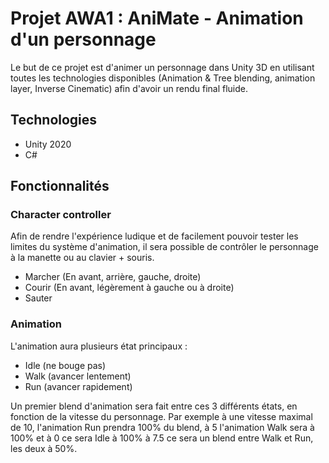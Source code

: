 # Projet AWA1 : AniMate - Animation d'un personnage

Le but de ce projet est d'animer un personnage dans Unity 3D en utilisant toutes les technologies disponibles (Animation & Tree blending, animation layer, Inverse Cinematic) afin d'avoir un rendu final fluide.

## Technologies

- Unity 2020
- C#

## Fonctionnalités

### Character controller

Afin de rendre l'expérience ludique et de facilement pouvoir tester les limites du système d'animation, il sera possible de contrôler le personnage à la manette ou au clavier + souris.

- Marcher (En avant, arrière, gauche, droite)
- Courir (En avant, légèrement à gauche ou à droite)
- Sauter

### Animation

L'animation aura plusieurs état principaux :

- Idle (ne bouge pas)
- Walk (avancer lentement)
- Run (avancer rapidement)

Un premier blend d'animation sera fait entre ces 3 différents états, en fonction de la vitesse du personnage. Par exemple à une vitesse maximal de 10, l'animation Run prendra 100% du blend, à 5 l'animation Walk sera à 100% et à 0 ce sera Idle à 100% à 7.5 ce sera un blend entre Walk et Run, les deux à 50%.